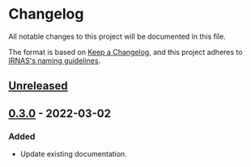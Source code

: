 # Changelog

All notable changes to this project will be documented in this file.

The format is based on [Keep a Changelog](https://keepachangelog.com/en/1.0.0/),
and this project adheres to [IRNAS's naming guidelines](https://github.com/IRNAS/irnas-core/blob/master/GITHUB_NAMING_GUIDELINES.md).

## [Unreleased]

## [0.3.0] - 2022-03-02

### Added

-   Update existing documentation.

[Unreleased]: https://github.com/MarkoSagadin/ci-sandbox/compare/v0.3.0...HEAD

[0.3.0]: https://github.com/MarkoSagadin/ci-sandbox/compare/8a6996779e345e164a818760122915841b1009cd...v0.3.0
